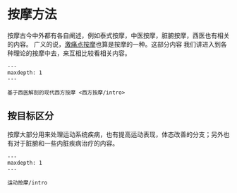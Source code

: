 # 按摩方法

按摩古今中外都有各自阐述，例如泰式按摩，中医按摩，脏腑按摩，西医也有相关的内容。
广义的说，[激痛点按摩](../trigger_points/intro)也算是按摩的一种。这部分内容
我们讲进入到各种理论的按摩中去，来互相比较看相关内容。

```{toctree}
---
maxdepth: 1
---

基于西医解剖的现代西方按摩 <西方按摩/intro>
```

## 按目标区分

按摩大部分用来处理运动系统疾病，也有提高运动表现，体态改善的分支；另外也有对于脏腑和一些内脏疾病治疗的内容。

```{toctree}
---
maxdepth: 1
---

运动按摩/intro
```